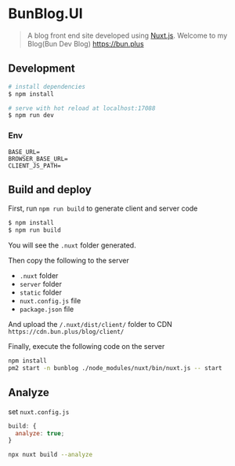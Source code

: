 # BunBlog.UI

> A blog front end site developed using [Nuxt.js](https://nuxtjs.org). Welcome to my Blog(Bun Dev Blog) https://bun.plus

## Development

```bash
# install dependencies
$ npm install

# serve with hot reload at localhost:17088
$ npm run dev
```

### Env

```
BASE_URL=
BROWSER_BASE_URL=
CLIENT_JS_PATH=
```

## Build and deploy

First, run `npm run build` to generate client and server code

```bash
$ npm install
$ npm run build
```

You will see the `.nuxt` folder generated.

Then copy the following to the server

- `.nuxt` folder
- `server` folder
- `static` folder
- `nuxt.config.js` file
- `package.json` file

And upload the `/.nuxt/dist/client/` folder to CDN `https://cdn.bun.plus/blog/client/`

Finally, execute the following code on the server

```bash
npm install
pm2 start -n bunblog ./node_modules/nuxt/bin/nuxt.js -- start
```

## Analyze

set `nuxt.config.js`

```javascript
build: {
  analyze: true;
}
```

```bash
npx nuxt build --analyze
```
